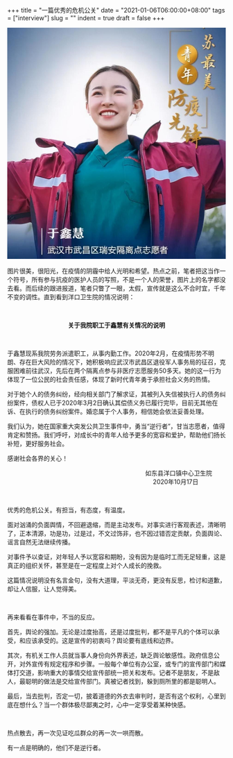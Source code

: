 +++
title = "一篇优秀的危机公关"
date = "2021-01-06T06:00:00+08:00"
tags = ["interview"]
slug = ""
indent = true
draft = false
+++

![volunteeryu.jpg](/images/volunteeryu.jpg "志愿者于鑫慧")

图片很美，很阳光，在疫情的阴霾中给人光明和希望。热点之前，笔者把这当作一个符号，所有参与抗疫的医护人员的写照，不是一个人的荣誉，图片上的名字都没去看。而后续的跟进报道，笔者只瞥了一眼，太假，宣传就是这么不合时宜，千年不变的调性。直到看到洋口卫生院的情况说明：

&nbsp;

**<center>关于我院职工于鑫慧有关情况的说明</center>**

&nbsp;

于鑫慧现系我院劳务派遣职工，从事内勤工作。2020年2月，在疫情形势不明朗、存在巨大风险的情况下，她积极响应武汉市武昌区退役军人事务局的征召，克服困难前往武汉，先后在两个隔离点参与非医疗志愿服务50多天。她的这一行为体现了一位公民的社会责任感，体现了新时代青年勇于承担社会义务的热情。

对于她个人的债务纠纷，经向相关部门了解求证，其被列入失信被执行人的债务纠纷案件，债权人已于2020年3月2日确认其偿债义务已履行完毕，目前无其他在诉、在执行的债务纠纷案件。婚恋属于个人事务，相信她会依法妥善处理。

我们认为，她在国家重大突发公共卫生事件中，勇当“逆行者”，甘当志愿者，值得肯定和赞扬。我们呼吁，对成长中的青年人给予更多的宽容和爱护，帮助他们扬长补短，更好服务社会。 

感谢社会各界的关心！

<div style="text-align: right">如东县洋口镇中心卫生院&nbsp;&nbsp;&nbsp;&nbsp;&nbsp;&nbsp;&nbsp;&nbsp;</div>
<div style="text-align: right">2020年10月17日&nbsp;&nbsp;&nbsp;&nbsp;&nbsp;&nbsp;&nbsp;&nbsp;&nbsp;&nbsp;&nbsp;&nbsp;&nbsp;&nbsp;&nbsp;&nbsp;</div>

&nbsp;

优秀的危机公关。有担当，有态度，有温度。

面对汹涌的负面舆情，不回避退缩，而是主动发布。对事实进行客观表述，清晰明了，正本清源，功是功，过是过，不文过饰非，也不因过错否定贡献，负面舆论、谣言自然无法继续传播。

对事件予以查证，对年轻人予以宽容和期盼，没有因为是临时工而无足轻重，这是真正的组织关怀，甚至是在一定程度上对个人成长的挽救。

这篇情况说明没有名言金句，没有大道理，平淡无奇，更没有反思，检讨和道歉，却让人信服，让人觉得美。

&nbsp;

再来看看在事件中，不当的反应。

首先，舆论的强加。无论是过度抬高，还是过度批判，都不是平凡的个体可以承受，和应该承受的。这是宣传的初衷吗？舆论要有底线和边界。

其次，有机关工作人员就当事人身份向外界表述，缺乏舆论敏感性。政府信息公开，对外宣传有规定程序和步骤。一般每个单位有办公室，或专门的宣传部门和媒体打交道，影响重大的事情交给宣传部统一把关和发布。记者不是朋友，不是敌人，最聪明的做法是交给宣传部门。真被记者找到，躲到厕所里的都是聪明人。

最后，当去批判，否定一切，披着道德的外衣去审判时，是否有这个权利，心里到底在想什么？当一个群体极尽鄙夷之时，心中一定享受着某种快感。

&nbsp;


热点散去，再一次见证吃瓜群众的再一次一哄而散。

有一点是明确的，他们不是逆行者。




